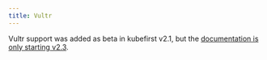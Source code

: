 ```yaml
---
title: Vultr
---
```


Vultr support was added as beta in kubefirst v2.1, but the [documentation is only starting v2.3](https://kubefirst.konstruct.io/docs/next/vultr/overview).
